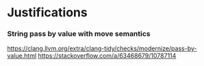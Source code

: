 # Justifications

### String pass by value with move semantics
https://clang.llvm.org/extra/clang-tidy/checks/modernize/pass-by-value.html
https://stackoverflow.com/a/63468679/10787114